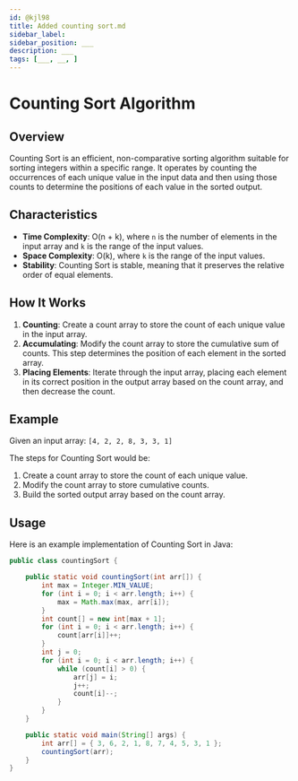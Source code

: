 ```yaml
---
id: @kjl98
title: Added counting sort.md
sidebar_label: 
sidebar_position: ___
description: ___
tags: [___, __, ]
---
```


# Counting Sort Algorithm

## Overview
Counting Sort is an efficient, non-comparative sorting algorithm suitable for sorting integers within a specific range. It operates by counting the occurrences of each unique value in the input data and then using those counts to determine the positions of each value in the sorted output.

## Characteristics
- **Time Complexity**: O(n + k), where `n` is the number of elements in the input array and `k` is the range of the input values.
- **Space Complexity**: O(k), where `k` is the range of the input values.
- **Stability**: Counting Sort is stable, meaning that it preserves the relative order of equal elements.

## How It Works
1. **Counting**: Create a count array to store the count of each unique value in the input array.
2. **Accumulating**: Modify the count array to store the cumulative sum of counts. This step determines the position of each element in the sorted array.
3. **Placing Elements**: Iterate through the input array, placing each element in its correct position in the output array based on the count array, and then decrease the count.

## Example
Given an input array: `[4, 2, 2, 8, 3, 3, 1]`

The steps for Counting Sort would be:

1. Create a count array to store the count of each unique value.
2. Modify the count array to store cumulative counts.
3. Build the sorted output array based on the count array.

## Usage
Here is an example implementation of Counting Sort in Java:

```java
public class countingSort {

	public static void countingSort(int arr[]) {
		int max = Integer.MIN_VALUE;
		for (int i = 0; i < arr.length; i++) {
			max = Math.max(max, arr[i]);
		}
		int count[] = new int[max + 1];
		for (int i = 0; i < arr.length; i++) {
			count[arr[i]]++;
		}
		int j = 0;
		for (int i = 0; i < arr.length; i++) {
			while (count[i] > 0) {
				arr[j] = i;
				j++;
				count[i]--;
			}
		}
	}

	public static void main(String[] args) {
		int arr[] = { 3, 6, 2, 1, 8, 7, 4, 5, 3, 1 };
		countingSort(arr);
	}
}

